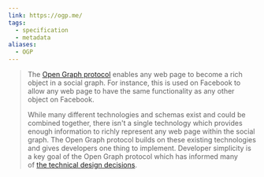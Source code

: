 ```yaml
---
link: https://ogp.me/
tags:
  - specification
  - metadata
aliases:
  - OGP
---
```

> The [Open Graph protocol](https://ogp.me/) enables any web page to become a rich object in a social graph. For instance, this is used on Facebook to allow any web page to have the same functionality as any other object on Facebook.
> 
> While many different technologies and schemas exist and could be combined together, there isn't a single technology which provides enough information to richly represent any web page within the social graph. The Open Graph protocol builds on these existing technologies and gives developers one thing to implement. Developer simplicity is a key goal of the Open Graph protocol which has informed many of [the technical design decisions](https://www.scribd.com/doc/30715288/The-Open-Graph-Protocol-Design-Decisions).